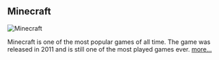 ## Minecraft

![Minecraft](https://www.minecraft.net/content/dam/archive/og-image/minecraft-hero-og.jpg)

Minecraft is one of the most popular games of all time. The game was released in 2011 and is still one of the most played games ever.
[more...](https://pranbhardwaj.github.io/Mini-Website-Project/MinecraftInfo/)
